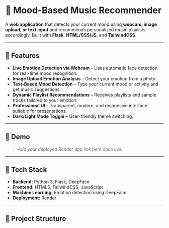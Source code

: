 # 🎵 Mood-Based Music Recommender

A **web application** that detects your current mood using **webcam, image upload, or text input** and recommends personalized music playlists accordingly. Built with **Flask**, **HTML/CSS/JS**, and **TailwindCSS**.  

---

## 🌟 Features

- **Live Emotion Detection via Webcam** – Uses automatic face detection for real-time mood recognition.  
- **Image Upload Emotion Analysis** – Detect your emotion from a photo.  
- **Text-Based Mood Detection** – Type your current mood or activity and get music suggestions.  
- **Dynamic Playlist Recommendations** – Receives playlists and sample tracks tailored to your emotion.  
- **Professional UI** – Transparent, modern, and responsive interface suitable for presentations.  
- **Dark/Light Mode Toggle** – User-friendly theme switching.  

---

## 🚀 Demo

> *Add your deployed Render app link here once live.*

---

## 🧰 Tech Stack

- **Backend:** Python 3, Flask, DeepFace  
- **Frontend:** HTML5, TailwindCSS, JavaScript  
- **Machine Learning:** Emotion detection using DeepFace  
- **Deployment:** Render  

---

## 📁 Project Structure

